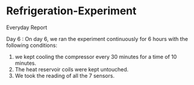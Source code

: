 # Refrigeration-Experiment
Everyday Report

Day 6 :
On day 6, we ran the experiment continuously for 6 hours with the following conditions:
1) we kept cooling the compressor every 30 minutes for a time of 10 minutes.
2) The heat reservoir coils were kept untouched.
3) We took the reading of all the 7 sensors.
